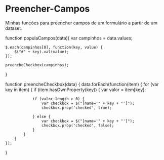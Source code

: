# Preencher-Campos
Minhas funções para preencher campos de um formulário a partir de um dataset.

function populaCampos(data){
	var campinhos = data.values;
	
	$.each(campinhos[0], function(key, value) {
        $("#" + key).val(value);
    });
	
	preencheCheckbox(campinhos);
}

function preencheCheckbox(data) {
    data.forEach(function(item) {
        for (var key in item) {
            if (item.hasOwnProperty(key)) {
                var valor = item[key];

                if (valor.length > 0) {      
                    var checkbox = $("[name='" + key + "']");
                    checkbox.prop('checked', true);
                    
                } else {
                    var checkbox = $("[name='" + key + "']");
                    checkbox.prop('checked', false);
                }
            }
        }
    });
}
